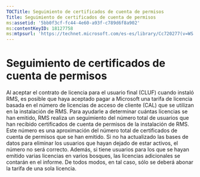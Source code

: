 ```yaml
---
TOCTitle: Seguimiento de certificados de cuenta de permisos
Title: Seguimiento de certificados de cuenta de permisos
ms:assetid: '5bb0f3cf-fc44-4e60-a93f-c789d6f8a902'
ms:contentKeyID: 18127758
ms:mtpsurl: 'https://technet.microsoft.com/es-es/library/Cc720277(v=WS.10)'
---
```


Seguimiento de certificados de cuenta de permisos
=================================================

Al aceptar el contrato de licencia para el usuario final (CLUF) cuando instaló RMS, es posible que haya aceptado pagar a Microsoft una tarifa de licencia basada en el número de licencias de acceso de cliente (CAL) que se utilizan en la instalación de RMS. Para ayudarle a determinar cuántas licencias se han emitido, RMS realiza un seguimiento del número total de usuarios que han recibido certificados de cuenta de permisos de la instalación de RMS. Este número es una aproximación del número total de certificados de cuenta de permisos que se han emitido. Si no ha actualizado las bases de datos para eliminar los usuarios que hayan dejado de estar activos, el número no será correcto. Además, si tiene usuarios para los que se hayan emitido varias licencias en varios bosques, las licencias adicionales se contarán en el informe. De todos modos, en tal caso, sólo se deberá abonar la tarifa de una sola licencia.
